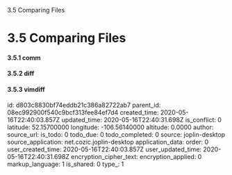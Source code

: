3.5 Comparing Files

# 3.5 Comparing Files
#### 3.5.1 comm
#### 3.5.2 diff
#### 3.5.3 vimdiff

id: d803c8830bf74eddb21c386a82722ab7
parent_id: 08ec992900f540c9bcf313fee84ef7d4
created_time: 2020-05-16T22:40:03.857Z
updated_time: 2020-05-16T22:40:31.698Z
is_conflict: 0
latitude: 52.15700000
longitude: -106.56140000
altitude: 0.0000
author: 
source_url: 
is_todo: 0
todo_due: 0
todo_completed: 0
source: joplin-desktop
source_application: net.cozic.joplin-desktop
application_data: 
order: 0
user_created_time: 2020-05-16T22:40:03.857Z
user_updated_time: 2020-05-16T22:40:31.698Z
encryption_cipher_text: 
encryption_applied: 0
markup_language: 1
is_shared: 0
type_: 1